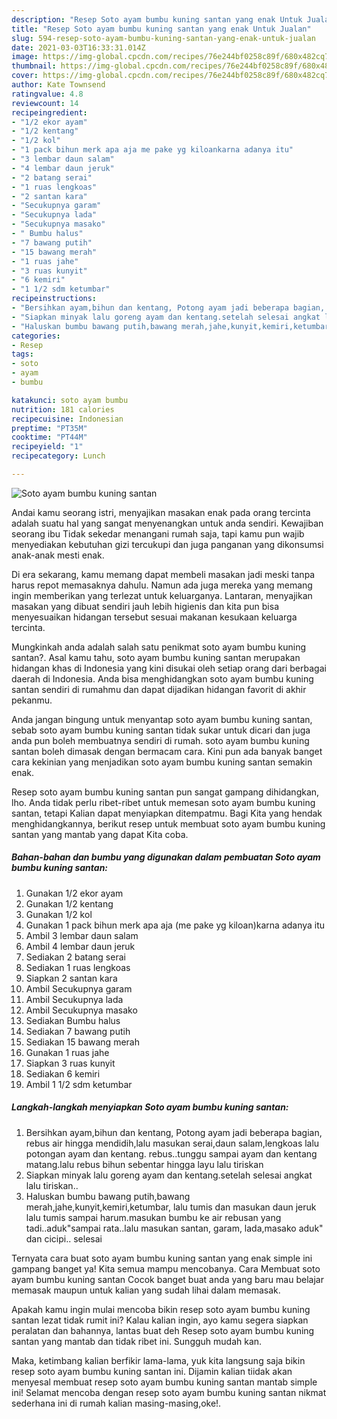 ```yaml
---
description: "Resep Soto ayam bumbu kuning santan yang enak Untuk Jualan"
title: "Resep Soto ayam bumbu kuning santan yang enak Untuk Jualan"
slug: 594-resep-soto-ayam-bumbu-kuning-santan-yang-enak-untuk-jualan
date: 2021-03-03T16:33:31.014Z
image: https://img-global.cpcdn.com/recipes/76e244bf0258c89f/680x482cq70/soto-ayam-bumbu-kuning-santan-foto-resep-utama.jpg
thumbnail: https://img-global.cpcdn.com/recipes/76e244bf0258c89f/680x482cq70/soto-ayam-bumbu-kuning-santan-foto-resep-utama.jpg
cover: https://img-global.cpcdn.com/recipes/76e244bf0258c89f/680x482cq70/soto-ayam-bumbu-kuning-santan-foto-resep-utama.jpg
author: Kate Townsend
ratingvalue: 4.8
reviewcount: 14
recipeingredient:
- "1/2 ekor ayam"
- "1/2 kentang"
- "1/2 kol"
- "1 pack bihun merk apa aja me pake yg kiloankarna adanya itu"
- "3 lembar daun salam"
- "4 lembar daun jeruk"
- "2 batang serai"
- "1 ruas lengkoas"
- "2 santan kara"
- "Secukupnya garam"
- "Secukupnya lada"
- "Secukupnya masako"
- " Bumbu halus"
- "7 bawang putih"
- "15 bawang merah"
- "1 ruas jahe"
- "3 ruas kunyit"
- "6 kemiri"
- "1 1/2 sdm ketumbar"
recipeinstructions:
- "Bersihkan ayam,bihun dan kentang, Potong ayam jadi beberapa bagian, rebus air hingga mendidih,lalu masukan serai,daun salam,lengkoas lalu potongan ayam dan kentang. rebus..tunggu sampai ayam dan kentang matang.lalu rebus bihun sebentar hingga layu lalu tiriskan"
- "Siapkan minyak lalu goreng ayam dan kentang.setelah selesai angkat lalu tiriskan.."
- "Haluskan bumbu bawang putih,bawang merah,jahe,kunyit,kemiri,ketumbar, lalu tumis dan masukan daun jeruk lalu tumis sampai harum.masukan bumbu ke air rebusan yang tadi..aduk&#34;sampai rata..lalu masukan santan, garam, lada,masako aduk&#34; dan cicipi.. selesai"
categories:
- Resep
tags:
- soto
- ayam
- bumbu

katakunci: soto ayam bumbu 
nutrition: 181 calories
recipecuisine: Indonesian
preptime: "PT35M"
cooktime: "PT44M"
recipeyield: "1"
recipecategory: Lunch

---
```



![Soto ayam bumbu kuning santan](https://img-global.cpcdn.com/recipes/76e244bf0258c89f/680x482cq70/soto-ayam-bumbu-kuning-santan-foto-resep-utama.jpg)

Andai kamu seorang istri, menyajikan masakan enak pada orang tercinta adalah suatu hal yang sangat menyenangkan untuk anda sendiri. Kewajiban seorang ibu Tidak sekedar menangani rumah saja, tapi kamu pun wajib menyediakan kebutuhan gizi tercukupi dan juga panganan yang dikonsumsi anak-anak mesti enak.

Di era  sekarang, kamu memang dapat membeli masakan jadi meski tanpa harus repot memasaknya dahulu. Namun ada juga mereka yang memang ingin memberikan yang terlezat untuk keluarganya. Lantaran, menyajikan masakan yang dibuat sendiri jauh lebih higienis dan kita pun bisa menyesuaikan hidangan tersebut sesuai makanan kesukaan keluarga tercinta. 



Mungkinkah anda adalah salah satu penikmat soto ayam bumbu kuning santan?. Asal kamu tahu, soto ayam bumbu kuning santan merupakan hidangan khas di Indonesia yang kini disukai oleh setiap orang dari berbagai daerah di Indonesia. Anda bisa menghidangkan soto ayam bumbu kuning santan sendiri di rumahmu dan dapat dijadikan hidangan favorit di akhir pekanmu.

Anda jangan bingung untuk menyantap soto ayam bumbu kuning santan, sebab soto ayam bumbu kuning santan tidak sukar untuk dicari dan juga anda pun boleh membuatnya sendiri di rumah. soto ayam bumbu kuning santan boleh dimasak dengan bermacam cara. Kini pun ada banyak banget cara kekinian yang menjadikan soto ayam bumbu kuning santan semakin enak.

Resep soto ayam bumbu kuning santan pun sangat gampang dihidangkan, lho. Anda tidak perlu ribet-ribet untuk memesan soto ayam bumbu kuning santan, tetapi Kalian dapat menyiapkan ditempatmu. Bagi Kita yang hendak menghidangkannya, berikut resep untuk membuat soto ayam bumbu kuning santan yang mantab yang dapat Kita coba.

<!--inarticleads1-->

##### Bahan-bahan dan bumbu yang digunakan dalam pembuatan Soto ayam bumbu kuning santan:

1. Gunakan 1/2 ekor ayam
1. Gunakan 1/2 kentang
1. Gunakan 1/2 kol
1. Gunakan 1 pack bihun merk apa aja (me pake yg kiloan)karna adanya itu
1. Ambil 3 lembar daun salam
1. Ambil 4 lembar daun jeruk
1. Sediakan 2 batang serai
1. Sediakan 1 ruas lengkoas
1. Siapkan 2 santan kara
1. Ambil Secukupnya garam
1. Ambil Secukupnya lada
1. Ambil Secukupnya masako
1. Sediakan  Bumbu halus
1. Sediakan 7 bawang putih
1. Sediakan 15 bawang merah
1. Gunakan 1 ruas jahe
1. Siapkan 3 ruas kunyit
1. Sediakan 6 kemiri
1. Ambil 1 1/2 sdm ketumbar




<!--inarticleads2-->

##### Langkah-langkah menyiapkan Soto ayam bumbu kuning santan:

1. Bersihkan ayam,bihun dan kentang, Potong ayam jadi beberapa bagian, rebus air hingga mendidih,lalu masukan serai,daun salam,lengkoas lalu potongan ayam dan kentang. rebus..tunggu sampai ayam dan kentang matang.lalu rebus bihun sebentar hingga layu lalu tiriskan
1. Siapkan minyak lalu goreng ayam dan kentang.setelah selesai angkat lalu tiriskan..
1. Haluskan bumbu bawang putih,bawang merah,jahe,kunyit,kemiri,ketumbar, lalu tumis dan masukan daun jeruk lalu tumis sampai harum.masukan bumbu ke air rebusan yang tadi..aduk&#34;sampai rata..lalu masukan santan, garam, lada,masako aduk&#34; dan cicipi.. selesai




Ternyata cara buat soto ayam bumbu kuning santan yang enak simple ini gampang banget ya! Kita semua mampu mencobanya. Cara Membuat soto ayam bumbu kuning santan Cocok banget buat anda yang baru mau belajar memasak maupun untuk kalian yang sudah lihai dalam memasak.

Apakah kamu ingin mulai mencoba bikin resep soto ayam bumbu kuning santan lezat tidak rumit ini? Kalau kalian ingin, ayo kamu segera siapkan peralatan dan bahannya, lantas buat deh Resep soto ayam bumbu kuning santan yang mantab dan tidak ribet ini. Sungguh mudah kan. 

Maka, ketimbang kalian berfikir lama-lama, yuk kita langsung saja bikin resep soto ayam bumbu kuning santan ini. Dijamin kalian tiidak akan menyesal membuat resep soto ayam bumbu kuning santan mantab simple ini! Selamat mencoba dengan resep soto ayam bumbu kuning santan nikmat sederhana ini di rumah kalian masing-masing,oke!.

